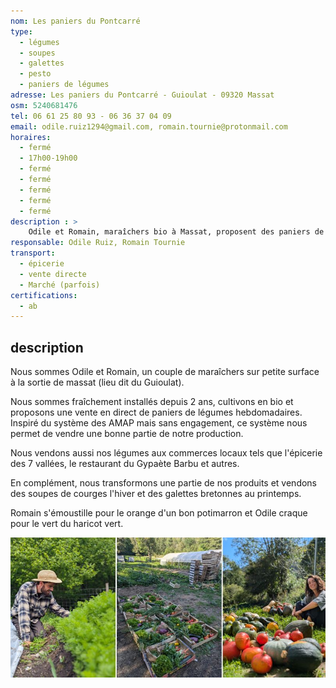 ```yaml
---
nom: Les paniers du Pontcarré 
type: 
  - légumes
  - soupes
  - galettes
  - pesto
  - paniers de légumes
adresse: Les paniers du Pontcarré - Guioulat - 09320 Massat
osm: 5240681476
tel: 06 61 25 80 93 - 06 36 37 04 09 
email: odile.ruiz1294@gmail.com, romain.tournie@protonmail.com
horaires:
  - fermé
  - 17h00-19h00
  - fermé
  - fermé
  - fermé
  - fermé
  - fermé
description : >
    Odile et Romain, maraîchers bio à Massat, proposent des paniers de légumes hebdomadaires sans engagement. Ils vendent également aux commerces locaux et transforment leurs produits en soupes l'hiver et en galettes au printemps.
responsable: Odile Ruiz, Romain Tournie
transport:
  - épicerie
  - vente directe
  - Marché (parfois)
certifications:
  - ab
---
```


## description

Nous sommes Odile et Romain, un couple de maraîchers sur petite surface à la sortie de massat (lieu dit du Guioulat).  

Nous sommes fraîchement installés depuis 2 ans, cultivons en bio et proposons une vente en direct de paniers de légumes hebdomadaires.
Inspiré du système des AMAP mais sans engagement, ce système nous permet de vendre une bonne partie de notre production.  

Nous vendons aussi nos légumes aux commerces locaux tels que l'épicerie des 7 vallées, le restaurant du Gypaète Barbu et autres.  

En complément, nous transformons une partie de nos produits et vendons des soupes de courges l'hiver et des galettes bretonnes au printemps.  

Romain s'émoustille pour le orange d'un bon potimarron et Odile craque pour le vert du haricot vert.  

![Les paniers du Pontcarré](./media/les-paniers-du-pontcarre.jpg)
